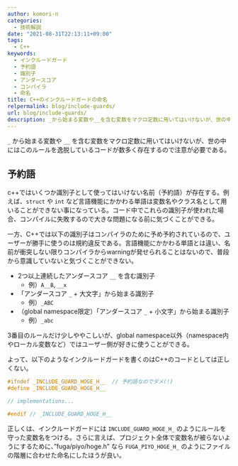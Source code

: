 ```yaml
---
author: komori-n
categories:
  - 技術解説
date: "2021-08-31T22:13:11+09:00"
tags:
  - C++
keywords:
  - インクルードガード
  - 予約語
  - 識別子
  - アンダースコア
  - コンパイラ
  - 命名
title: C++のインクルードガードの命名
relpermalink: blog/include-guards/
url: blog/include-guards/
description: _から始まる変数や__を含む変数をマクロ定数に用いてはいけないが、世の中にはこのルールを逸脱しているコードが数多く存在するので注意が必要である。
---
```


`_` から始まる変数や `__` を含む変数をマクロ定数に用いてはいけないが、世の中にはこのルールを逸脱しているコードが数多く存在するので注意が必要である。

## 予約語

c++ではいくつか識別子として使ってはいけない名前（予約語）が存在する。例えば、`struct` や `int` など言語機能にかかわる単語は変数名やクラス名として用いることができない事になっている。コード中でこれらの識別子が使われた場合、コンパイルに失敗するので大きな問題になる前に気づくことができる。

一方、C++では以下の識別子はコンパイラのために予め予約されているので、ユーザーが勝手に使うのは規約違反である。言語機能にかかわる単語とは違い、名前が衝突しない限りコンパイラからwarningが発せられることはないので、普段から意識していないと気づくことができない。

- 2つ以上連続したアンダースコア `__` を含む識別子
  - 例）`A__B`, `__x`
- 「アンダースコア `_` + 大文字」から始まる識別子
  - 例）`_ABC`
- （global namespace限定）「アンダースコア `_` + 小文字」から始まる識別子
  - 例）`_abc`

3番目のルールだけ少しややこしいが、global namespace以外（namespace内やローカル変数など）ではユーザー側が好きに使うことができる。

よって、以下のようなインクルードガードを書くのはC++のコードとしては正しくない。

```cpp
#ifndef _INCLUDE_GUARD_HOGE_H__  // 予約語なのでダメ(!)
#define _INCLUDE_GUARD_HOGE_H__

// implementations...

#endif // _INCLUDE_GUARD_HOGE_H__
```

正しくは、インクルードガードには `INCLUDE_GUARD_HOGE_H_` のようにルールを守った変数名をつける。さらに言えば、プロジェクト全体で変数名が被らないようにするために、”fuga/piyo/hoge.h” なら `FUGA_PIYO_HOGE_H_` のようにファイルの階層に合わせた命名にしたほうが良い。
